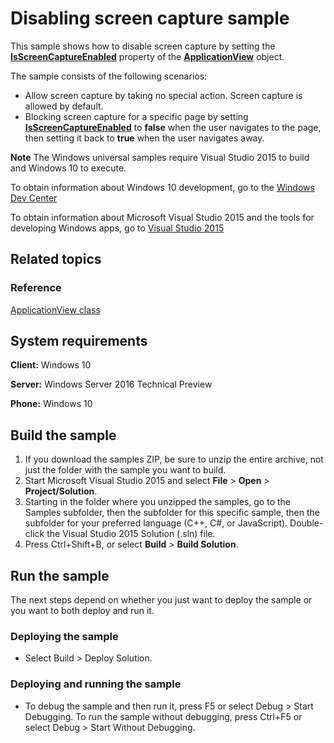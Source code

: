 <!---
  category: IdentitySecurityAndEncryption
  samplefwlink: http://go.microsoft.com/fwlink/p/?LinkId=624047
--->

# Disabling screen capture sample

This sample shows how to disable screen capture by setting the
[**IsScreenCaptureEnabled**](http://msdn.microsoft.com/library/windows/apps/dn281123)
property of the
[**ApplicationView**](http://msdn.microsoft.com/library/windows/apps/hh701658)
object.

The sample consists of the following scenarios:

- Allow screen capture by taking no special action. Screen capture is allowed by default.
- Blocking screen capture for a specific page
  by setting [**IsScreenCaptureEnabled**](http://msdn.microsoft.com/library/windows/apps/dn281123)
  to **false** when the user navigates to the page, then setting it back to **true** when the user navigates away.

**Note** The Windows universal samples require Visual Studio 2015 to build and Windows 10 to execute.
 
To obtain information about Windows 10 development, go to the [Windows Dev Center](http://go.microsoft.com/fwlink/?LinkID=532421)

To obtain information about Microsoft Visual Studio 2015 and the tools for developing Windows apps, go to [Visual Studio 2015](http://go.microsoft.com/fwlink/?LinkID=532422)

## Related topics

### Reference

[ApplicationView class](https://msdn.microsoft.com/en-us/library/windows/apps/windows.ui.viewmanagement.applicationview.aspx)

## System requirements

**Client:** Windows 10

**Server:** Windows Server 2016 Technical Preview

**Phone:** Windows 10

## Build the sample

1. If you download the samples ZIP, be sure to unzip the entire archive, not just the folder with the sample you want to build. 
2. Start Microsoft Visual Studio 2015 and select **File** \> **Open** \> **Project/Solution**.
3. Starting in the folder where you unzipped the samples, go to the Samples subfolder, then the subfolder for this specific sample, then the subfolder for your preferred language (C++, C#, or JavaScript). Double-click the Visual Studio 2015 Solution (.sln) file.
4. Press Ctrl+Shift+B, or select **Build** \> **Build Solution**.

## Run the sample

The next steps depend on whether you just want to deploy the sample or you want to both deploy and run it.

### Deploying the sample

- Select Build > Deploy Solution. 

### Deploying and running the sample

- To debug the sample and then run it, press F5 or select Debug >  Start Debugging. To run the sample without debugging, press Ctrl+F5 or select Debug > Start Without Debugging. 
